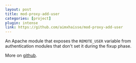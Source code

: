 ```yaml
---
layout: post
title: mod-proxy-add-user
categories: [project]
plugin: intense
link: https://github.com/aimxhaisse/mod-proxy-add-user
---
```


An Apache module that exposes the `REMOTE_USER` variable from
authentication modules that don't set it during the fixup phase.

More on [github](https://github.com/aimxhaisse/mod-proxy-add-user).